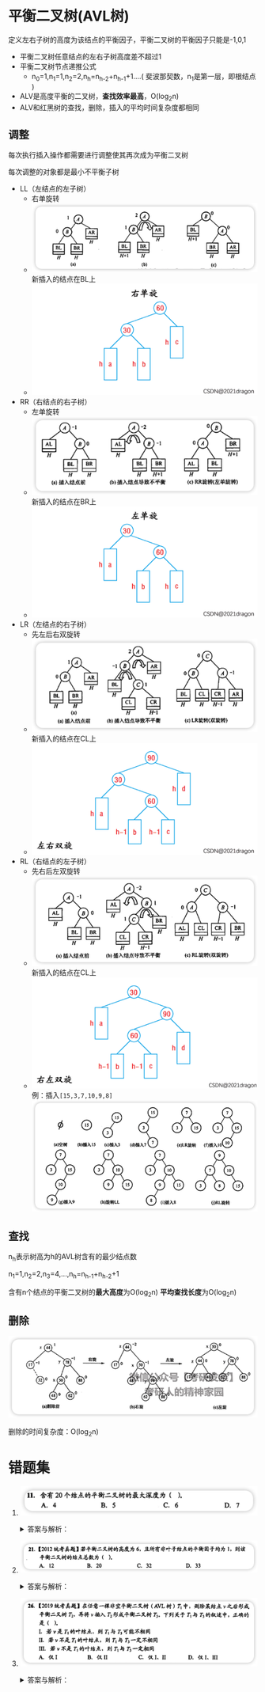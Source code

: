 # 平衡二叉树(AVL树)

定义左右子树的高度为该结点的平衡因子，平衡二叉树的平衡因子只能是-1,0,1

- 平衡二叉树任意结点的左右子树高度差不超过1
- 平衡二叉树节点递推公式
    - n<sub>0</sub>=1,n<sub>1</sub>=1,n<sub>2</sub>=2,n<sub>h</sub>=n<sub>h-2</sub>+n<sub>h-1</sub>+1....(
      斐波那契数，n<sub>1</sub>是第一层，即根结点 )
- ALV是高度平衡的二叉树，**查找效率最高**，O(log<sub>2</sub>n)
- ALV和红黑树的查找，删除，插入的平均时间复杂度都相同

## 调整

每次执行插入操作都需要进行调整使其再次成为平衡二叉树

每次调整的对象都是最小不平衡子树

- LL（左结点的左子树）
	- 右单旋转
	- ![zRNXuw](../images/zRNXuw.png)新插入的结点在BL上
	- ![e2758bf7891d4fdf8a74c1271c7776ad](../images/e2758bf7891d4fdf8a74c1271c7776ad.gif)
- RR（右结点的右子树）
	- 左单旋转
	- ![xLHwfc](../images/xLHwfc.png)新插入的结点在BR上
	- ![d2fcf38083444a4caba65d1dd969b33b](../images/d2fcf38083444a4caba65d1dd969b33b.gif)
- LR（左结点的右子树）
	- 先左后右双旋转
	- ![L5jopI](../images/L5jopI.png)新插入的结点在CL上
	- ![ccd3070b0cff4051aa607face0535fb6](../images/ccd3070b0cff4051aa607face0535fb6.gif)
- RL（右结点的左子树）
	- 先右后左双旋转
	- ![DnYKRR](../images/DnYKRR.png)新插入的结点在CL上
	- ![50ce9d8ff66546cd977e86580a7e47b5](../images/50ce9d8ff66546cd977e86580a7e47b5.gif)
	  例：插入`[15,3,7,10,9,8]`
	  ![平衡二叉树的生成过程](../images/tJDwXf.png)

## 查找

n<sub>h</sub>表示树高为h的AVL树含有的最少结点数

n<sub>1</sub>=1,n<sub>2</sub>=2,n<sub>3</sub>=4,...,n<sub>h</sub>=n<sub>h-1</sub>+n<sub>h-2</sub>+1

含有n个结点的平衡二叉树的**最大高度**为O(log<sub>2</sub>n) **平均查找长度**为O(log<sub>2</sub>n)

## 删除

![平衡二叉树的删除](../images/yLbsF0.png)

删除的时间复杂度：O(log<sub>2</sub>n)

# 错题集

1. ![zIVgq9](../images/zIVgq9.png)
   <details>
      <summary>答案与解析：</summary>
      <br />
      答案： C
      <br />
      解析：<br />
   	构造h层AVL树至少需要n<sub>h</sub>个结点<br/>
   	n<sub>0</sub>=0<br/>
   	n<sub>1</sub>=1<br/>
   	n<sub>2</sub>=2<br/>
   	n<sub>3</sub>=1+2+1=4<br/>
   	n<sub>4</sub>=1+4+2=7<br/>
   	n<sub>5</sub>=1+7+4=12<br/>
   	n<sub>6</sub>=1+12+7=20<br/>
   </details>

2. ![WWHxR3](../images/WWHxR3.png)
   <details>
      <summary>答案与解析：</summary>
      <br />
      答案： B
      <br />
      解析：<br />
   	<img src="../images/XrteNy.png" alt="XrteNy" />
     		<img src="../images/yxadaf.png" alt="yxadaf" />
   </details>

3. ![hK9wBc](../images/hK9wBc.png)
   <details>
    <summary>答案与解析：</summary>
    	<br />
    	答案： A
    	<br />
    	解析：<br />
   			<img src="../images/up1eKH.png" alt="up1eKH" /
   </details>